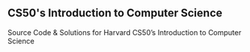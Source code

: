 ## CS50's Introduction to Computer Science
Source Code &amp; Solutions for Harvard CS50’s Introduction to Computer Science
